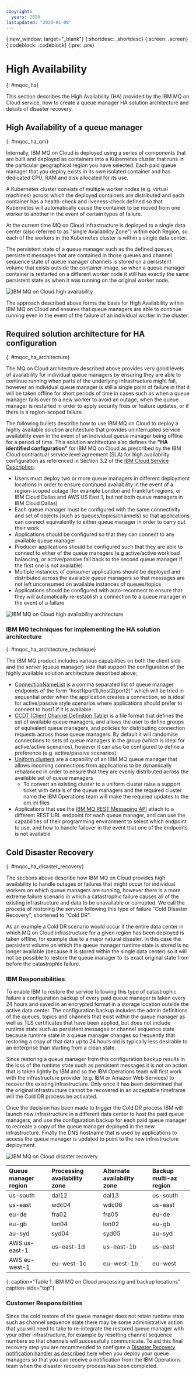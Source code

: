 ```yaml
---
copyright:
  years: 2020
lastupdated: "2020-01-08"
---
```


{:new_window: target="_blank"}
{:shortdesc: .shortdesc}
{:screen: .screen}
{:codeblock: .codeblock}
{:pre: .pre}

# High Availability
{: #mqoc_ha}

This section describes the High Availability (HA) provided by the IBM MQ on Cloud service, how to create a queue manager HA solution architecture and details of disaster recovery.

## High Availability of a queue manager
{: #mqoc_ha_qm}

Internally, IBM MQ on Cloud is deployed using a series of components that are built and deployed as containers into a Kubernetes cluster that runs in the particular geographical region you have selected. Each paid queue manager that you deploy exists in its own isolated container and has dedicated CPU, RAM and disk allocated for its use.

A Kubernetes cluster consists of multiple worker nodes (e.g. virtual machines) across which the deployed containers are distributed and each container has a health-check and liveness-check defined so that Kubernetes will automatically cause the container to be moved from one worker to another in the event of certain types of failure.

At the current time MQ on Cloud infrastructure is deployed to a single data center (also referred to as "single Availability Zone") within each Region, so each of the workers in the Kubernetes cluster is within a single data center.

The persistent state of a queue manager such as the defined queues, persistent messages that are contained in those queues and channel sequence state of queue manager channels is stored on a persistent volume that exists outside the container image, so when a queue manager container is restarted on a different worker node it still has exactly the same persistent state as when it was running on the original worker node.

![IBM MQ on Cloud high availability](../images/mqoc_ha_qmgr.png)

The approach described above forms the basis for High Availability within IBM MQ on Cloud and ensures that queue managers are able to continue running even in the event of the failure of an individual worker in the cluster.

## Required solution architecture for HA configuration
{: #mqoc_ha_architecture}

The MQ on Cloud architecture described above provides very good levels of availability for individual queue managers by ensuring they are able to continue running when parts of the underlying infrastructure might fail, however an individual queue manager is still a single point of failure in that it will be taken offline for short periods of time in cases such as when a queue manager fails over to a new worker to avoid an outage, when the queue manager is restarted in order to apply security fixes or feature updates, or if there is a region-scoped failure.

The following bullets describe how to use IBM MQ on Cloud to deploy a highly available solution architecture that provides uninterrupted service availability even in the event of an individual queue manager being offline for a period of time. This solution architecture also defines the **"HA identified configuration"** for IBM MQ on Cloud as prescribed by the IBM Cloud contractual service level agreement (SLA) for high availability configuration as referenced in Section 3.2 of the [IBM Cloud Service Description](https://www-03.ibm.com/software/sla/sladb.nsf/sla/bm).

- Users must deploy two or more queue managers in different deployment locations in order to ensure continued availability in the event of a region-scoped outage (for example London and Frankfurt regions, or IBM Cloud Dallas and AWS US East 1, but not both queue managers in IBM Cloud Dallas)
- Each queue manager must be configured with the same connectivity and set of objects (such as queues/topics/channels) so that applications can connect equivalently to either queue manager in order to carry out their work
- Applications should be configured so that they can connect to any available queue manager
- Producer applications should be configured such that they are able to connect to either of the queue managers (e.g active/active workload balancing, or active/passive fall back to the second queue manager if the first one is not available)
- Multiple instances of consumer applications should be deployed and distributed across the available queue managers so that messages are not left unconsumed on available instances of queues/topics
- Applications should be configured with auto-reconnect to ensure that they will automatically re-establish a connection to a queue manager in the event of a failure

![IBM MQ on Cloud high availability architecture](../images/mqoc_ha_architecture.png)

### IBM MQ techniques for implementing the HA solution architecture
{: #mqoc_ha_architecture_technique}

The IBM MQ product includes various capabilities on both the client side and the server (queue manager) side that support the configuration of the highly available solution architecture described above;

- [ConnectionNameList](https://www.ibm.com/support/knowledgecenter/SSFKSJ_9.1.0/com.ibm.mq.dev.doc/q119450_.htm) is a comma separated list of queue manager endpoints of the form "host1(port1),host2(port2)" which will be tried in sequential order when the application creates a connection, so is ideal for active/passive style scenarios where applications should prefer to connect to host1 if it is available
- [CCDT (Client Channel Definition Table)](https://www.ibm.com/support/knowledgecenter/SSFKSJ_9.1.0/com.ibm.mq.dev.doc/q032510_.htm) is a file format that defines the set of available queue managers, and allows the user to define groups of equivalent queue managers, and policies for distributing connection requests across those queue managers. By default it will randomise connections to sets of queue managers in the group (which is ideal for active/active scenarios), however it can also be configured to define a preference (e.g. active/passive scenarios)
- [Uniform clusters](https://www.ibm.com/support/knowledgecenter/en/SSFKSJ_9.1.0/com.ibm.mq.pla.doc/q132720_.htm) are a capability of an IBM MQ queue manager that allows incoming connections from applications to be dynamically rebalanced in order to ensure that they are evenly distributed across the available set of queue managers
  - To convert an existing cluster to a uniform cluster raise a support ticket with details of the queue managers and the required cluster name the IBM Operations team will make the required updates to the qm.ini files
- Applications that use the [IBM MQ REST Messaging API](https://cloud.ibm.com/docs/services/mqcloud?topic=mqcloud-mqoc_qm_rest_api) attach to a different REST URL endpoint for each queue manager, and can use the capabilities of their programming environment to select which endpoint to use, and how to handle failover in the event that one of the endpoints is not available

## Cold Disaster Recovery
{: #mqoc_ha_disaster_recovery}

The sections above describe how IBM MQ on Cloud provides high availability to handle outages or failures that might occur for individual workers on which queue managers are running, however there is a more extreme failure scenario in which a catastrophic failure causes all of the existing infrastructure and data to be unavailable or corrupted. We call the process of restoring the service following this type of failure "Cold Disaster Recovery", shortened to "Cold DR".

As an example a Cold DR scenario would occur if the entire data center in which MQ on Cloud infrastructure for a given region has been deployed is taken offline, for example due to a major natural disaster. In this case the persistent volume on which the queue manager runtime state is stored is no longer available (because it is stored within the single data center) so it will not be possible to restore the queue manager to its exact original state from before the catastrophic failure.

### IBM Responsibilities

To enable IBM to restore the service following this type of catastrophic failure a configuration backup of every paid queue manager is taken every 24 hours and saved in an encrypted format in a storage location outside the active data center. The configuration backup includes the admin definitions of the queues, topics and channels that exist within the queue manager as well as TLS certificates that have been applied, but does not include runtime state such as persistent messages or channel sequence state because runtime state in a queue manager changes so frequently that restoring a copy of that data up to 24 hours old is typically less desirable to an enterprise than starting from a clean state.

Since restoring a queue manager from this configuration backup results in the loss of the runtime state such as persistent messages it is not an action that is taken lightly by IBM and so the IBM Operations team will first work with the infrastructure provider (e.g. IBM or Amazon Web Services) to recover the existing infrastructure. Only once it has been determined that the original infrastructure cannot be recovered in an acceptable timeframe will the Cold DR process be activated.

Once the decision has been made to trigger the Cold DR process IBM will launch new infrastructure in a different data center to host the paid queue managers, and use the configuration backup for each paid queue manager to recreate a copy of the queue manager deployed in the new infrastructure. Finally the DNS hostname that is used by applications to access the queue manager is updated to point to the new infrastructure deployment.

![IBM MQ on Cloud disaster recovery](../images/mqoc_ha_dr.png)

| Queue manager region | Processing availability zone | Alternate availability zone | Backup multi-az region |
|:-------|:------------|:------------|:------------|
| us-south | dal12 | dal13 | us-south |
| us-east | wdc04 | wdc06 | us-east |
| eu-de | fra02 | fra05 | eu-de |
| eu-gb | lon04 | lon02 | eu-gb |
| au-syd | syd04 | syd05 | au-syd |
| AWS us-east-1 | us-east-1d | us-east-1b | us-east |
| AWS eu-west-1 | eu-west-1c | eu-west-1b | eu-west |
{: caption="Table 1. IBM MQ on Cloud processing and backup locations" caption-side="top"}

### Customer Responsibilities

Since the cold restore of the queue manager does not retain runtime state such as channel sequence state there may be some administrative action that you will need to take to re-integrate the restored queue manager with your other infrastructure, for example by resetting channel sequence numbers so that channels will successfully communicate. To aid this final recovery step you are recommended to configure a [Disaster Recovery notification handler as described here](/docs/services/mqcloud?topic=mqcloud-mqoc_dr_notifications) when you deploy your queue managers so that you can receive a notification from the IBM Operations team when the disaster recovery process has been completed.

